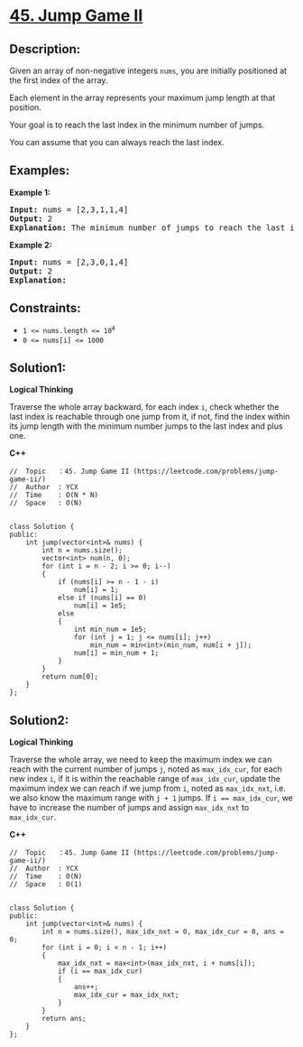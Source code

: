 # [45. Jump Game II](https://leetcode.com/problems/jump-game-ii/)


## Description:

<p>Given an array of non-negative integers <code>nums</code>, you are initially positioned at the first index of the array.</p>
<p>Each element in the array represents your maximum jump length at that position.</p>
<p>Your goal is to reach the last index in the minimum number of jumps.</p>
<p>You can assume that you can always reach the last index.</p>


## Examples:

<strong>Example 1:</strong>
<pre>
<strong>Input:</strong> nums = [2,3,1,1,4]
<strong>Output:</strong> 2
<strong>Explanation:</strong> The minimum number of jumps to reach the last index is 2. Jump 1 step from index 0 to 1, then 3 steps to the last index.
</pre>

<strong>Example 2:</strong>
<pre>
<strong>Input:</strong> nums = [2,3,0,1,4]
<strong>Output:</strong> 2
<strong>Explanation:</strong> 
</pre>


## Constraints:

<ul>
  <li><code>1 &lt;= nums.length &lt;= 10<sup>4</sup></code></li>
  <li><code>0 &lt;= nums[i] &lt;= 1000</code></li>
</ul>


## Solution1:

<strong>Logical Thinking</strong>
<p>Traverse the whole array backward, for each index <code>i</code>, check whether the last index is reachable through one jump from it, if not, find the index within its jump length with the minimum number jumps to the last index and plus one.</p>


<strong>C++</strong>

```
//  Topic   ：45. Jump Game II (https://leetcode.com/problems/jump-game-ii/)
//  Author  : YCX
//  Time    : O(N * N)
//  Space   : O(N)


class Solution {
public:
    int jump(vector<int>& nums) {
        int n = nums.size();
        vector<int> num(n, 0);
        for (int i = n - 2; i >= 0; i--)
        {
            if (nums[i] >= n - 1 - i)
                num[i] = 1;
            else if (nums[i] == 0)
                num[i] = 1e5;
            else
            {
                int min_num = 1e5;
                for (int j = 1; j <= nums[i]; j++)
                    min_num = min<int>(min_num, num[i + j]);
                num[i] = min_num + 1;
            }
        }
        return num[0];
    }
};
```


## Solution2:

<strong>Logical Thinking</strong>
<p>Traverse the whole array, we need to keep the maximum index we can reach with the current number of jumps <code>j</code>, noted as <code>max_idx_cur</code>, for each new index <code>i</code>, if it is within the reachable range of <code>max_idx_cur</code>, update the maximum index we can reach if we jump from <code>i</code>, noted as <code>max_idx_nxt</code>, i.e. we also know the maximum range with <code>j + 1</code> jumps. If <code>i == max_idx_cur</code>, we have to increase the number of jumps and assign <code>max_idx_nxt</code> to <code>max_idx_cur</code>.</p>


<strong>C++</strong>

```
//  Topic   ：45. Jump Game II (https://leetcode.com/problems/jump-game-ii/)
//  Author  : YCX
//  Time    : O(N)
//  Space   : O(1)


class Solution {
public:
    int jump(vector<int>& nums) {
        int n = nums.size(), max_idx_nxt = 0, max_idx_cur = 0, ans = 0;
        for (int i = 0; i < n - 1; i++)
        {
            max_idx_nxt = max<int>(max_idx_nxt, i + nums[i]);
            if (i == max_idx_cur)
            {
                ans++;
                max_idx_cur = max_idx_nxt;
            }
        }
        return ans;
    }
};
```
